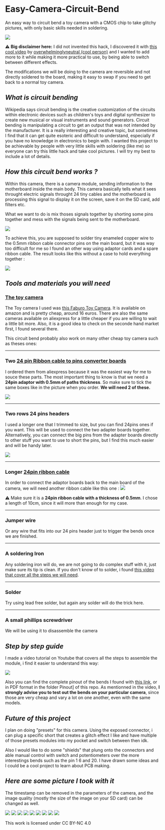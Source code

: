 # Easy-Camera-Circuit-Bend

An easy way to circuit bend a toy camera with a CMOS chip to take glitchy pictures, with only basic skills needed in soldering.

<img src="Readme ressources/preview.png">

:warning: **Big disclaimer here:** I did not invented this hack, I discovered it with [this cool video](https://www.youtube.com/watch?v=hnv6Nud2QAo) by [overwhelminglyneutral (cool person)](https://www.youtube.com/@oneutral101) and I wanted to add more to it while making it more practical to use, by being able to switch between different effects.

The modifications we will be doing to the camera are reversible and not directly soldered to the board, making it easy to swap if you need to get back to a normal toy camera.

## *What is circuit bending*

Wikipedia says circuit bending is the creative customization of the circuits within electronic devices such as children's toys and digital synthesizer to create new musical or visual instruments and sound generators. Circuit bending is manipulating a circuit to get an output that was not intended by the manufacturer.
It is a really interesting and creative topic, but sometimes I find that it can get quite esoteric and difficult to understand, especially if you have no knowledge in electronics to begin with. I wanted this project to be achievable by people with very little skills with soldering (like me) so everyone can try this little hack and take cool pictures. I will try my best to include a lot of details.

## *How this circuit bend works ?*

Within this camera, there is a camera module, sending information to the motherboard inside the main body. This camera basically tells what it sees throught electric signals throught 24 tiny cables and the motherboard is processing this signal to display it on the screen, save it on the SD card, add filters etc.

What we want to do is mix thoses signals together by shorting some pins together and mess with the signals being sent to the motherboard.

<img src="Readme ressources/goal of the bend.png">

To achieve this, you are supposed to solder tiny enameled copper wire to the 0.5mm ribbon cable connector pins on the main board, but it was way too difficult for me so I found an other way using adaptor cards and a spare ribbon cable. The result looks like this without a case to hold everything together :

<img src="Readme ressources/no case.png">

## *Tools and materials you will need*

### [The toy camera](https://www.amazon.fr/Faburo-Appareil-Num%C3%A9rique-Mpixels-Gar%C3%A7ons/dp/B07W45FTG8)
The Toy camera I used was [this Faburo Toy Camera](https://www.amazon.fr/Faburo-Appareil-Num%C3%A9rique-Mpixels-Gar%C3%A7ons/dp/B07W45FTG8). It is available on amazon and is pretty cheap, around 16 euros. There are also the same cameras available on aliexpress for a little cheaper if you are willing to wait a little bit more. Also, it is a good idea to check on the seconde hand market first, I found several there.

This circuit bend probably also work on many other cheap toy camera such as theses ones:

_______________________________________________________________________________

### Two [24 pin Ribbon cable to pins converter boards](https://fr.aliexpress.com/item/1005005485116729.html?spm=a2g0o.detail.pcDetailTopMoreOtherSeller.6.f003nvO5nvO55p&gps-id=pcDetailTopMoreOtherSeller&scm=1007.40050.354490.0&scm_id=1007.40050.354490.0&scm-url=1007.40050.354490.0&pvid=dd1d1b7d-951f-4a07-9ccf-86fbf27bccbe&_t=gps-id:pcDetailTopMoreOtherSeller,scm-url:1007.40050.354490.0,pvid:dd1d1b7d-951f-4a07-9ccf-86fbf27bccbe,tpp_buckets:668%232846%238113%231998&pdp_npi=4%40dis%21EUR%212.00%210.99%21%21%2114.70%217.27%21%40211b61a417367906687343405e3798%2112000033269437110%21rec%21FR%21%21ABX&utparam-url=scene%3ApcDetailTopMoreOtherSeller%7Cquery_from%3A)
I ordered them from aliexpress because it was the easiest way for me to souce these parts. The most important thing to know is that we need a **24pin adaptor with 0.5mm of paths thickness**. So make sure to tick the same boxes like in the picture when you order. **We will need 2 of these.**

<img src="Readme ressources/IMG_20250215_151707.jpg">

_______________________________________________________________________________

### Two rows 24 pins headers

I used a longer one that I trimmed to size, but you can find 24pins ones if you want. This will be used to connect the two adapter boards together. Alternatively, you can connect the big pins from the adapter boards directly to other stuff you want to use to short the pins, but I find this much easier and will be handy later.

<img src="Readme ressources/IMG_20250215_151742.jpg">

_______________________________________________________________________________

### Longer [24pin ribbon cable](https://fr.aliexpress.com/item/1005005982573926.html?spm=a2g0o.order_list.order_list_main.22.15f35e5bKARcTH&gatewayAdapt=glo2fra)
In order to connect the adaptor boards back to the main board of the camera, we will need another ribbon cable like this one :
<img src="Readme ressources/IMG_20250215_151718.jpg">

:warning: Make sure it is a **24pin ribbon cable with a thickness of 0.5mm**. I chose a length of 10cm, since it will more than enough for my case.

_______________________________________________________________________________

### Jumper wire
Or any wire that fits into our 24 pins header just to trigger the bends once we are finished.

_______________________________________________________________________________

### A soldering Iron

Any soldering iron will do, we are not going to do complex stuff with it, just make sure its tip is clean. If you don't know of to solder, i found [this video that cover all the steps we will need](https://www.youtube.com/watch?v=Qps9woUGkvI).

_______________________________________________________________________________

### Solder
Try using lead free solder, but again any solder will do the trick here.

_______________________________________________________________________________

### A small phillips screwdriver
We will be using it to disassemble the camera



## *Step by step guide*

I made a video tutorial on Youtube that covers all the steps to assemble the module, i find it easier to understand this way:

[![](https://img.youtube.com/vi/pKovYRPuqpo/0.jpg)](https://www.youtube.com/watch?v=pKovYRPuqpo)

Also you can find the complete pinout of the bends I found with [this link](https://docs.google.com/spreadsheets/d/120eRuoZbcSEhcIwTfrmM8TAaZlizbV74gkXWp9CGXoM/edit?usp=sharing), or in PDF format in the folder Pinout] of this repo. As mentionned in the video, **I strongly advise you to test out the bends on your particular camera**, since those are very cheap and vary a lot on one another, even with the same models.

## *Future of this project*

I plan on doing "presets" for this camera. Using the exposed connector, i can plug a specific short that creates a glitch effect I like and have multiple of those presets modules into my pocket and switch between then idk.

Also I would like to do some "shields" that plung onto the connectors and able manual control with switch and potentiometers over the more interestings bends such as the pin 1 6 and 20. I have drawn some ideas and I could be a cool project to learn about PCB making.


## *Here are some picture I took with it*

The timestamp can be removed in the parameters of the camera, and the image quality (mostly the size of the image on your SD card) can be changed as well.

<img src="Some picture I took/PICT0035.jpg">
<img src="Some picture I took/PICT0048.jpg">
<img src="Some picture I took/PICT0053.jpg">
<img src="Some picture I took/PICT0093.jpg">
<img src="Some picture I took/PICT0104.jpg">
<img src="Some picture I took/PICT0114.jpg">
<img src="Some picture I took/PICT0125.jpg">
<img src="Some picture I took/PICT0133.jpg">
<img src="Some picture I took/PICT0165.jpg">










This work is licensed under CC BY-NC 4.0

